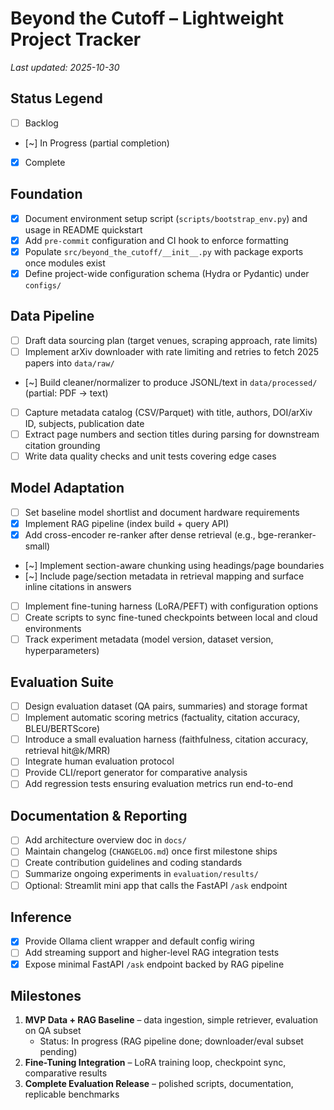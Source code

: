 # Beyond the Cutoff – Lightweight Project Tracker

_Last updated: 2025-10-30_

## Status Legend
- [ ] Backlog
- [~] In Progress (partial completion)
- [x] Complete

## Foundation
- [x] Document environment setup script (`scripts/bootstrap_env.py`) and usage in README quickstart
- [x] Add `pre-commit` configuration and CI hook to enforce formatting
- [x] Populate `src/beyond_the_cutoff/__init__.py` with package exports once modules exist
- [x] Define project-wide configuration schema (Hydra or Pydantic) under `configs/`

## Data Pipeline
- [ ] Draft data sourcing plan (target venues, scraping approach, rate limits)
- [ ] Implement arXiv downloader with rate limiting and retries to fetch 2025 papers into `data/raw/`
- [~] Build cleaner/normalizer to produce JSONL/text in `data/processed/` (partial: PDF → text)
- [ ] Capture metadata catalog (CSV/Parquet) with title, authors, DOI/arXiv ID, subjects, publication date
- [ ] Extract page numbers and section titles during parsing for downstream citation grounding
- [ ] Write data quality checks and unit tests covering edge cases

## Model Adaptation
- [ ] Set baseline model shortlist and document hardware requirements
- [x] Implement RAG pipeline (index build + query API)
- [x] Add cross-encoder re-ranker after dense retrieval (e.g., bge-reranker-small)
- [~] Implement section-aware chunking using headings/page boundaries
- [~] Include page/section metadata in retrieval mapping and surface inline citations in answers
- [ ] Implement fine-tuning harness (LoRA/PEFT) with configuration options
- [ ] Create scripts to sync fine-tuned checkpoints between local and cloud environments
- [ ] Track experiment metadata (model version, dataset version, hyperparameters)

## Evaluation Suite
- [ ] Design evaluation dataset (QA pairs, summaries) and storage format
- [ ] Implement automatic scoring metrics (factuality, citation accuracy, BLEU/BERTScore)
- [ ] Introduce a small evaluation harness (faithfulness, citation accuracy, retrieval hit@k/MRR)
- [ ] Integrate human evaluation protocol
- [ ] Provide CLI/report generator for comparative analysis
- [ ] Add regression tests ensuring evaluation metrics run end-to-end

## Documentation & Reporting
- [ ] Add architecture overview doc in `docs/`
- [ ] Maintain changelog (`CHANGELOG.md`) once first milestone ships
- [ ] Create contribution guidelines and coding standards
- [ ] Summarize ongoing experiments in `evaluation/results/`
- [ ] Optional: Streamlit mini app that calls the FastAPI `/ask` endpoint

## Inference
- [x] Provide Ollama client wrapper and default config wiring
- [ ] Add streaming support and higher-level RAG integration tests
- [x] Expose minimal FastAPI `/ask` endpoint backed by RAG pipeline

## Milestones
1. **MVP Data + RAG Baseline** – data ingestion, simple retriever, evaluation on QA subset
	- Status: In progress (RAG pipeline done; downloader/eval subset pending)
2. **Fine-Tuning Integration** – LoRA training loop, checkpoint sync, comparative results
3. **Complete Evaluation Release** – polished scripts, documentation, replicable benchmarks
